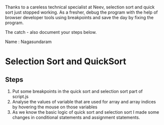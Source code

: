 Thanks to a careless technical specialist at Neev, selection sort and quick sort just stopped working.
As a fresher, debug the program with the help of browser developer tools using breakpoints and save the day by fixing the program.

The catch - also document your steps below. 

Name : Nagasundaram


Selection Sort and QuickSort
============================

## Steps

1. Put some breakpoints in the quick sort and selection sort part of script.js
2. Analyse the values of variable that are used for array and array indices by hovering the mouse on those variables
3. As we know the basic logic of quick sort and selection sort I made some changes in conditional statements and assignment statements.


